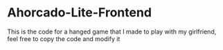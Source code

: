 # Ahorcado-Lite-Frontend
This is the code for a hanged game that I made to play with my girlfriend, feel free to copy the code and modify it
